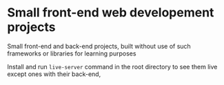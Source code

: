 # Small front-end web developement projects

Small front-end and back-end projects, built without use of such frameworks or libraries for learning purposes


Install and run `live-server` command in the root directory to see them live except ones with their back-end,
